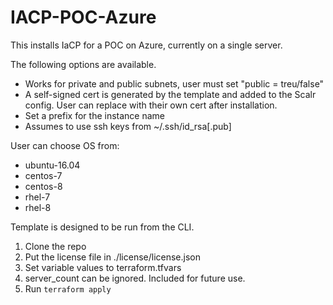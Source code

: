 # IACP-POC-Azure

This installs IaCP for a POC on Azure, currently on a single server.

The following options are available.

* Works for private and public subnets, user must set "public = treu/false"
* A self-signed cert is generated by the template and added to the Scalr config. User can replace with their own cert after installation.
* Set a prefix for the instance name
* Assumes to use ssh keys from ~/.ssh/id_rsa[.pub]

User can choose OS from:

* ubuntu-16.04
* centos-7
* centos-8
* rhel-7
* rhel-8

Template is designed to be run from the CLI.

1. Clone the repo
1. Put the license file in ./license/license.json
4. Set variable values to terraform.tfvars
  3. server_count can be ignored. Included for future use.
5. Run `terraform apply`


